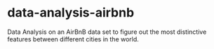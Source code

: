# data-analysis-airbnb

Data Analysis on an AirBnB data set to figure out the most distinctive features between different cities in the world.
